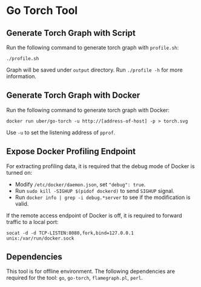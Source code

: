 # Go Torch Tool

## Generate Torch Graph with Script
Run the following command to generate torch graph with `profile.sh`:
```
./profile.sh
```
Graph will be saved under `output` directory. Run `./profile -h` for more information.

## Generate Torch Graph with Docker
Run the following command to generate torch graph with Docker:
```
docker run uber/go-torch -u http://[address-of-host] -p > torch.svg
```
Use `-u` to set the listening address of `pprof`.

## Expose Docker Profiling Endpoint
For extracting profiling data, it is required that the debug mode of Docker is turned on:
* Modify `/etc/docker/daemon.json`, set `"debug": true`.
* Run `sudo kill -SIGHUP $(pidof dockerd)` to send `SIGHUP` signal.
* Run `docker info | grep -i debug.*server` to see if the modification is valid.

If the remote access endpoint of Docker is off, it is required to forward traffic to a local port:
```
socat -d -d TCP-LISTEN:8080,fork,bind=127.0.0.1 unix:/var/run/docker.sock
```

## Dependencies
This tool is for offline environment. The following dependencies are required for the tool: `go`, `go-torch`, `flamegraph.pl`, `perl`.
